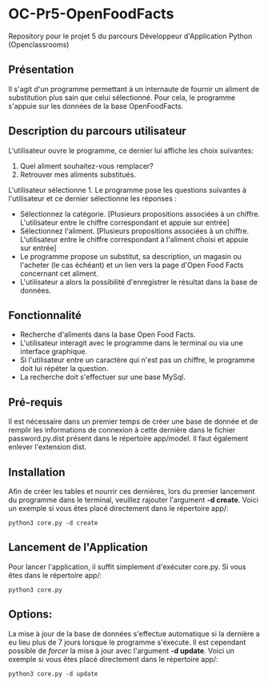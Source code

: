 # OC-Pr5-OpenFoodFacts
Repository pour le projet 5 du parcours Développeur d'Application Python (Openclassrooms)

## Présentation
Il s'agit d'un programme permettant à un internaute de fournir un aliment de substitution plus sain que celui sélectionné.
Pour cela, le programme s'appuie sur les données de la base OpenFoodFacts.

## Description du parcours utilisateur
L'utilisateur ouvre le programme, ce dernier lui affiche les choix suivantes:
1. Quel aliment souhaitez-vous remplacer?
1. Retrouver mes aliments substitués.

L'utilisateur sélectionne 1. Le programme pose les questions suivantes à l'utilisateur et ce dernier sélectionne les réponses :
* Sélectionnez la catégorie. [Plusieurs propositions associées à un chiffre. L'utilisateur entre le chiffre correspondant et appuie sur entrée]
* Sélectionnez l'aliment. [Plusieurs propositions associées à un chiffre. L'utilisateur entre le chiffre correspondant à l'aliment choisi et appuie sur entrée]
* Le programme propose un substitut, sa description, un magasin ou l'acheter (le cas échéant) et un lien vers la page d'Open Food Facts concernant cet aliment.
* L'utilisateur a alors la possibilité d'enregistrer le résultat dans la base de données.

## Fonctionnalité
* Recherche d'aliments dans la base Open Food Facts.
* L'utilisateur interagit avec le programme dans le terminal ou via une interface graphique.
* Si l'utilisateur entre un caractère qui n'est pas un chiffre, le programme doit lui répéter la question.
* La recherche doit s'effectuer sur une base MySql.

## Pré-requis
Il est nécessaire dans un premier temps de créer une base de donnée et de remplir les informations de connexion à cette dernière dans le fichier password.py.dist présent dans le répertoire app/model.
Il faut également enlever l'extension dist.

## Installation
Afin de créer les tables et nourrir ces dernières, lors du premier lancement du programme dans le terminal, veuillez rajouter l'argument **-d create**. Voici un exemple si vous êtes placé directement dans le répertoire app/:

```
python3 core.py -d create
```

## Lancement de l'Application
Pour lancer l'application, il suffit simplement d'exécuter core.py. Si vous êtes dans le répertoire app/:

```
python3 core.py
```

## Options:
La mise à jour de la base de données s'effectue automatique si la dernière a eu lieu plus de 7 jours lorsque le programme s'éxecute.
Il est cependant possible de *forcer* la mise à jour avec l'argument **-d update**. Voici un exemple si vous êtes placé directement dans le répertoire app/:

```
python3 core.py -d update
```
